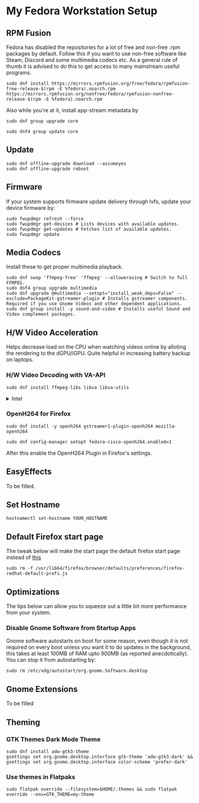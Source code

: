  # My Fedora Workstation Setup

## RPM Fusion
Fedora has disabled the repositories for a lot of free and non-free .rpm packages by default. Follow this if you want to use non-free software like Steam, Discord and some multimedia codecs etc. As a general rule of thumb it is advised to do this to get access to many mainstream useful programs. 
```
sudo dnf install https://mirrors.rpmfusion.org/free/fedora/rpmfusion-free-release-$(rpm -E %fedora).noarch.rpm https://mirrors.rpmfusion.org/nonfree/fedora/rpmfusion-nonfree-release-$(rpm -E %fedora).noarch.rpm
```
Also while you're at it, install app-stream metadata by
```
sudo dnf group upgrade core
```
```
sudo dnf4 group update core
```
  

## Update 
```
sudo dnf offline-upgrade download --assumeyes
sudo dnf offline-upgrade reboot
```

## Firmware
If your system supports firmware update delivery through lvfs, update your device firmware by:
```
sudo fwupdmgr refresh --force
sudo fwupdmgr get-devices # Lists devices with available updates.
sudo fwupdmgr get-updates # Fetches list of available updates.
sudo fwupdmgr update
```

## Media Codecs
Install these to get proper multimedia playback.
````
sudo dnf swap 'ffmpeg-free' 'ffmpeg' --allowerasing # Switch to full FFMPEG.
sudo dnf4 group upgrade multimedia
sudo dnf upgrade @multimedia --setopt="install_weak_deps=False" --exclude=PackageKit-gstreamer-plugin # Installs gstreamer components. Required if you use Gnome Videos and other dependent applications.
sudo dnf group install -y sound-and-video # Installs useful Sound and Video complement packages.
````

## H/W Video Acceleration
Helps decrease load on the CPU when watching videos online by alloting the rendering to the dGPU/iGPU. Quite helpful in increasing battery backup on laptops.

### H/W Video Decoding with VA-API 
```
sudo dnf install ffmpeg-libs libva libva-utils
```

<details>
<summary>Intel</summary>
 
If you have a recent Intel chipset (5th Gen and above) after installing the packages above., Do:
```
sudo dnf swap libva-intel-media-driver intel-media-driver --allowerasing
```
```
sudo dnf install libva-intel-driver
```
</details>

### OpenH264 for Firefox
```
sudo dnf install -y openh264 gstreamer1-plugin-openh264 mozilla-openh264
```
```
sudo dnf config-manager setopt fedora-cisco-openh264.enabled=1
```
After this enable the OpenH264 Plugin in Firefox's settings.

## EasyEffects
To be filled.

## Set Hostname
```
hostnamectl set-hostname YOUR_HOSTNAME
```

## Default Firefox start page 
The tweak below will make the start page the default firefox start page instead of [this](https://fedoraproject.org/start)
```
sudo rm -f /usr/lib64/firefox/browser/defaults/preferences/firefox-redhat-default-prefs.js
```

## Optimizations
The tips below can allow you to squeeze out a little bit more performance from your system. 

### Disable Gnome Software from Startup Apps
Gnome software autostarts on boot for some reason, even though it is not required on every boot unless you want it to do updates in the background, this takes at least 100MB of RAM upto 900MB (as reported anecdotically). You can stop it from autostarting by:
```
sudo rm /etc/xdg/autostart/org.gnome.Software.desktop
```

## Gnome Extensions
To be filled

## Theming

### GTK Themes Dark Mode Theme
```
sudo dnf install adw-gtk3-theme
gsettings set org.gnome.desktop.interface gtk-theme 'adw-gtk3-dark' && gsettings set org.gnome.desktop.interface color-scheme 'prefer-dark'
```

### Use themes in Flatpaks
```
sudo flatpak override --filesystem=$HOME/.themes && sudo flatpak override --env=GTK_THEME=my-theme
```
